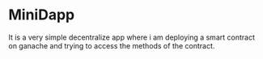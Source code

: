# MiniDapp
It is a very simple decentralize app where i am deploying a smart contract on ganache and trying to access the methods of the contract.
